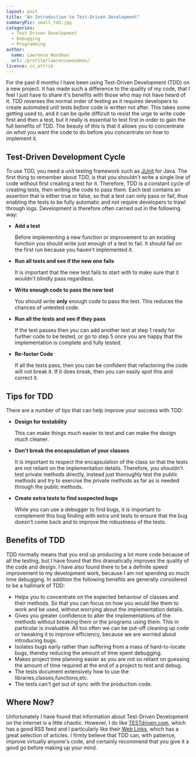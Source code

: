 ```yaml
---
layout: post
title: "An Introduction to Test-Driven Development"
summaryPic: small_tdd.jpg
categories:
  - Test Driven Development
  - Debugging
  - Programming
author:
  name: Lawrence Woodman
  url: /profile/lawrencewoodman/
licence: cc_attrib
---
```

For the past 6 months I have been using Test-Driven Development (TDD) on a new project.  It has made such a difference to the quality of my code, that I feel I just have to share it's benefits with those who may not have heard of it. TDD reverses the normal order of testing as it requires developers to create automated unit tests _before_ code is written not after.  This takes some getting used to, and it can be quite difficult to resist the urge to write code first and then a test, but it really is essential to test first in order to gain the full benefits of TDD.  The beauty of this is that it allows you to concentrate on _what_ you want the code to do before you concentrate on _how_ to implement it.  

## Test-Driven Development Cycle

To use TDD, you need a unit testing framework such as <a href="http://www.junit.org/">JUnit</a> for Java.  The first thing to remember about TDD, is that you shouldn't write a single line of code without first creating a test for it.   Therefore, TDD is a constant cycle of creating tests, then writing the code to pass them.  Each test contains an assertion that is either true or false, so that a test can only pass or fail, thus enabling the tests to be fully automatic and not require developers to trawl through logs.   Development is therefore often carried out in the following way:

* **Add a test**

    Before implementing a new function or improvement to an existing function you should write just enough of a test to fail.  It should fail on the first run because you haven't implemented it.
	
*   **Run all tests and see if the new one fails**

    It is important that the new test fails to start with to make sure that it wouldn't blindly pass regardless.
*   **Write enough code to pass the new test**

    You should write **only** enough code to pass the test.  This reduces the chances of untested code.
*   **Run all the tests and see if they pass**

    If the test passes then you can add another test at step 1 ready for further code to be tested, or go to step 5 once you are happy that the implementation is complete and fully tested.
*   **Re-factor Code**

    If all the tests pass, then you can be confident that refactoring the code will not break it.  If it does break, then you can easily spot this and correct it.

## Tips for TDD
There are a number of tips that can help improve your success with TDD:

*   **Design for testability**

    This can make things much easier to test and can make the design much cleaner. 
*   **Don't break the encapsulation of your classes**

    It is important to respect the encapsulation of the class so that the tests are not reliant on the implementation details.  Therefore, you shouldn't test private methods directly, instead just thoroughly test the public methods and try to exercise the private methods as far as is needed through the public methods.  
*   **Create extra tests to find suspected bugs**

    While you can use a debugger to find bugs, it is important to complement this bug finding with extra unit tests to ensure that the bug doesn't come back and to improve the robustness of the tests.

## Benefits of TDD
TDD normally means that you end up producing a lot more code because of all the testing, but I have found that this dramatically improves the quality of the code and design.  I have also found there to be a definite speed improvement to my development work, because I am not spending so much time debugging.  In addition the following benefits are generally considered to be a hallmark of TDD: 
*	Helps you to concentrate on the expected behaviour of classes and their methods.  So that you can focus on how you would like them to work and be used, without worrying about the implementation details.
*	Gives you greater confidence to alter the implementations of the methods without breaking them or the programs using them.  This in particular is invaluable.  All too often we can be put-off cleaning up code or tweaking it to improve efficiency, because we are worried about introducing bugs.
*	Isolates bugs early rather than suffering from a mass of hard-to-locate bugs, thereby reducing the amount of time spent debugging.
* Makes project time planning easier as you are not so reliant on guessing the amount of time required at the end of a project to test and debug.
* The tests document extensively how to use the libraries,classes,functions,etc.
*	The tests can't get out of sync with the production code.

## Where Now?
Unfortunately I have found that information about Test-Driven Development on the internet is a little chaotic.  However, I do like <a href="http://www.testdriven.com">TESTdriven.com</a>, which has a good RSS feed and I particularly like their <a href="http://www.testdriven.com/modules/mylinks/">Web Links</a>, which has a great selection of articles.  I firmly believe that TDD can, with patience, improve virtually anyone's code, and certainly recommend that you give it a good go before making up your mind.
